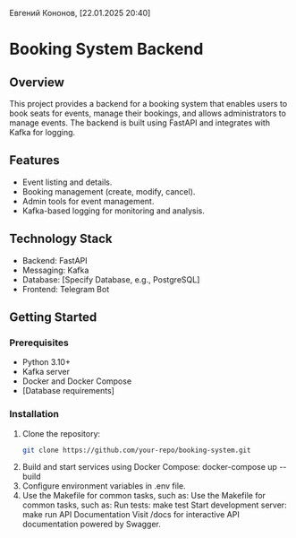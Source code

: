 Евгений Кононов, [22.01.2025 20:40]
# Booking System Backend

## Overview
This project provides a backend for a booking system that enables users to book seats for events, manage their bookings, and allows administrators to manage events. The backend is built using FastAPI and integrates with Kafka for logging.

## Features
- Event listing and details.
- Booking management (create, modify, cancel).
- Admin tools for event management.
- Kafka-based logging for monitoring and analysis.

## Technology Stack
- Backend: FastAPI
- Messaging: Kafka
- Database: [Specify Database, e.g., PostgreSQL]
- Frontend: Telegram Bot

## Getting Started

### Prerequisites
- Python 3.10+
- Kafka server
- Docker and Docker Compose
- [Database requirements]

### Installation
1. Clone the repository:
   ```bash
   git clone https://github.com/your-repo/booking-system.git

2. Build and start services using Docker Compose:
docker-compose up --build
3. Configure environment variables in .env file.
4. Use the Makefile for common tasks, such as:
Use the Makefile for common tasks, such as:
Run tests:
make test
Start development server:
make run
API Documentation
Visit /docs for interactive API documentation powered by Swagger.